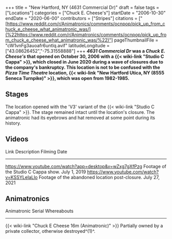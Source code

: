 +++
title = "New Hartford, NY (4631 Commercial Dr)"
draft = false
tags = ["Locations"]
categories = ["Chuck E. Cheese's"]
startDate = "2006-10-30"
endDate = "2020-06-00"
contributors = ["Stripes"]
citations = ["[https://www.reddit.com/r/Animatronics/comments/ocnpop/pick_up_from_chuck_e_cheese_what_animatronic_was/](%22https://www.reddit.com/r/Animatronics/comments/ocnpop/pick_up_from_chuck_e_cheese_what_animatronic_was/%22)"]
pageThumbnailFile = "cW1vnFg3auoafr6untlq.avif"
latitudeLongitude = ["43.08626452","-75.31558888"]
+++
***4631 Commercial Dr* was a *Chuck E. Cheese's* that opened on October 30, 2006 with a {{< wiki-link "Studio C Cappa" >}}, which closed in June 2020 during a wave of closures due to the company's bankruptcy.
This location is not to be confused with the *Pizza Time Theatre* location, {{< wiki-link "New Hartford Utica, NY (8555 Seneca Turnpike)" >}}, which was open from 1982-1985.**

## Stages

The location opened with the 'V3' variant of the {{< wiki-link "Studio C Cappa" >}}. The stage remained intact until the location's closure.
The animatronic had its eyebrows and hat removed at some point during its history.

## Videos

  Link                                                      Description                                       Filming Date
  --------------------------------------------------------- ------------------------------------------------- ---------------
  https://www.youtube.com/watch?app=desktop&v=wZxg7gXfPzg   Footage of the Studio C Cappa show.               July 1, 2019
  https://www.youtube.com/watch?v=KSSYLeIaLlo               Footage of the abandoned location post-closure.   July 27, 2021

## Animatronics

  Animatronic                                                Serial   Whereabouts
  ---------------------------------------------------------- -------- -------------------------------------------------------------------
  {{< wiki-link "Chuck E Cheese 16m (Animatronic)" >}}            Partially owned by a private collector, otherwise destroyed^(1)^.
